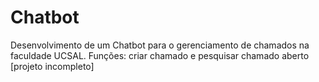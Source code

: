 # Chatbot
 Desenvolvimento de um Chatbot para o gerenciamento de chamados na faculdade UCSAL. Funções: criar chamado e pesquisar chamado aberto [projeto incompleto]
